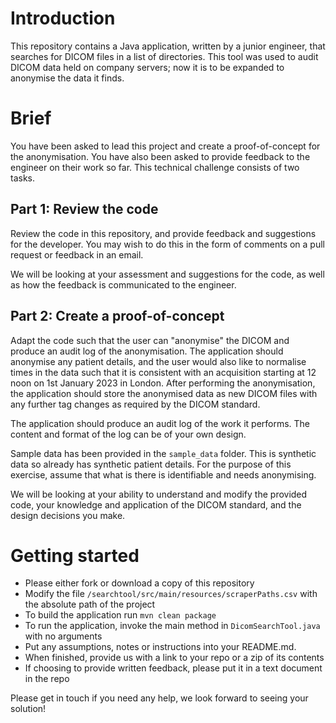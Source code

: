 # Introduction
This repository contains a Java application, written by a junior engineer, that searches for DICOM files in a list of directories. This tool was used to audit DICOM data held on company servers; now it is to be expanded to anonymise the data it finds.

# Brief
You have been asked to lead this project and create a proof-of-concept for the anonymisation. You have also been asked to provide feedback to the engineer on their work so far. This technical challenge consists of two tasks.

## Part 1: Review the code
Review the code in this repository, and provide feedback and suggestions for the developer. You may wish to do this in the form of comments on a pull request or feedback in an email.

We will be looking at your assessment and suggestions for the code, as well as how the feedback is communicated to the engineer. 

## Part 2: Create a proof-of-concept
Adapt the code such that the user can "anonymise" the DICOM and produce an audit log of the anonymisation. The application should anonymise any patient details, and the user would also like to normalise times in the data such that it is consistent with an acquisition starting at 12 noon on 1st January 2023 in London. After performing the anonymisation, the application should store the anonymised data as new DICOM files with any further tag changes as required by the DICOM standard.

The application should produce an audit log of the work it performs. The content and format of the log can be of your own design. 

Sample data has been provided in the `sample_data` folder. This is synthetic data so already has synthetic patient details. For the purpose of this exercise, assume that what is there is identifiable and needs anonymising.

We will be looking at your ability to understand and modify the provided code, your knowledge and application of the DICOM standard, and the design decisions you make.

# Getting started
- Please either fork or download a copy of this repository
- Modify the file `/searchtool/src/main/resources/scraperPaths.csv` with the absolute path of the project
- To build the application run `mvn clean package`
- To run the application, invoke the main method in `DicomSearchTool.java` with no arguments
- Put any assumptions, notes or instructions into your README.md.
- When finished, provide us with a link to your repo or a zip of its contents
- If choosing to provide written feedback, please put it in a text document in the repo

Please get in touch if you need any help, we look forward to seeing your solution!